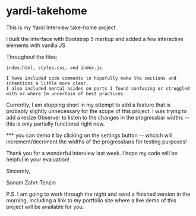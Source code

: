 # yardi-takehome

This is my Yardi Interview take-home project

I built the interface with Bootstrap 5 markup and added a few interactive elements with vanilla JS

Throughout the files:

    index.html, styles.css, and index.js

    I have included code comments to hopefully make the sections and intentions a little more clear.
    I also included mental asides on parts I found confusing or struggled with or where Im uncertain of best practices

Currently, I am stopping short in my attempt to add a feature that is probably slightly unnecessary for the scope of this project.
I was trying to add a resize Observer to listen to the changes in the progressbar widths
-- this is only partially functional right now.

\*\*\* you can demo it by clicking on the settings button -- whcich will increment/decriment the widths of the progressbars for testing purposes!

Thank you for a wonderful interview last week. I hope my code will be helpful in your evaluation!

Sincerely,

Sonam Zahrt-Tenzin

P.S.
I am going to work through the night and send a finished version in the morning, including a link to my portfolio site where a live demo of this project will be available for you.
